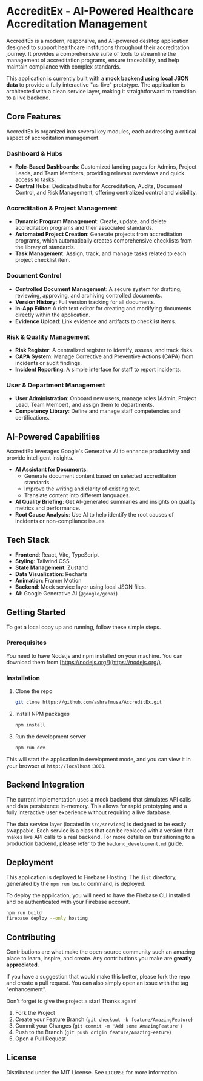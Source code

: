 # AccreditEx - AI-Powered Healthcare Accreditation Management

AccreditEx is a modern, responsive, and AI-powered desktop application designed to support healthcare institutions throughout their accreditation journey. It provides a comprehensive suite of tools to streamline the management of accreditation programs, ensure traceability, and help maintain compliance with complex standards.

This application is currently built with a **mock backend using local JSON data** to provide a fully interactive "as-live" prototype. The application is architected with a clean service layer, making it straightforward to transition to a live backend.

## Core Features

AccreditEx is organized into several key modules, each addressing a critical aspect of accreditation management.

### Dashboard & Hubs
-   **Role-Based Dashboards**: Customized landing pages for Admins, Project Leads, and Team Members, providing relevant overviews and quick access to tasks.
-   **Central Hubs**: Dedicated hubs for Accreditation, Audits, Document Control, and Risk Management, offering centralized control and visibility.

### Accreditation & Project Management
-   **Dynamic Program Management**: Create, update, and delete accreditation programs and their associated standards.
-   **Automated Project Creation**: Generate projects from accreditation programs, which automatically creates comprehensive checklists from the library of standards.
-   **Task Management**: Assign, track, and manage tasks related to each project checklist item.

### Document Control
-   **Controlled Document Management**: A secure system for drafting, reviewing, approving, and archiving controlled documents.
-   **Version History**: Full version tracking for all documents.
-   **In-App Editor**: A rich text editor for creating and modifying documents directly within the application.
-   **Evidence Upload**: Link evidence and artifacts to checklist items.

### Risk & Quality Management
-   **Risk Register**: A centralized register to identify, assess, and track risks.
-   **CAPA System**: Manage Corrective and Preventive Actions (CAPA) from incidents or audit findings.
-   **Incident Reporting**: A simple interface for staff to report incidents.

### User & Department Management
-   **User Administration**: Onboard new users, manage roles (Admin, Project Lead, Team Member), and assign them to departments.
-   **Competency Library**: Define and manage staff competencies and certifications.

## AI-Powered Capabilities

AccreditEx leverages Google's Generative AI to enhance productivity and provide intelligent insights.
-   **AI Assistant for Documents**:
    -   Generate document content based on selected accreditation standards.
    -   Improve the writing and clarity of existing text.
    -   Translate content into different languages.
-   **AI Quality Briefing**: Get AI-generated summaries and insights on quality metrics and performance.
-   **Root Cause Analysis**: Use AI to help identify the root causes of incidents or non-compliance issues.

## Tech Stack

-   **Frontend**: React, Vite, TypeScript
-   **Styling**: Tailwind CSS
-   **State Management**: Zustand
-   **Data Visualization**: Recharts
-   **Animation**: Framer Motion
-   **Backend**: Mock service layer using local JSON files.
-   **AI**: Google Generative AI (`@google/genai`)

## Getting Started

To get a local copy up and running, follow these simple steps.

### Prerequisites

You need to have Node.js and npm installed on your machine. You can download them from [https://nodejs.org/](https://nodejs.org/).

### Installation

1.  Clone the repo
    ```sh
    git clone https://github.com/ashrafmusa/AccreditEx.git
    ```
2.  Install NPM packages
    ```sh
    npm install
    ```
3.  Run the development server
    ```sh
    npm run dev
    ```
This will start the application in development mode, and you can view it in your browser at `http://localhost:3000`.

## Backend Integration

The current implementation uses a mock backend that simulates API calls and data persistence in-memory. This allows for rapid prototyping and a fully interactive user experience without requiring a live database.

The data service layer (located in `src/services`) is designed to be easily swappable. Each service is a class that can be replaced with a version that makes live API calls to a real backend. For more details on transitioning to a production backend, please refer to the `backend_development.md` guide.

## Deployment

This application is deployed to Firebase Hosting. The `dist` directory, generated by the `npm run build` command, is deployed.

To deploy the application, you will need to have the Firebase CLI installed and be authenticated with your Firebase account.

```sh
npm run build
firebase deploy --only hosting
```

## Contributing

Contributions are what make the open-source community such an amazing place to learn, inspire, and create. Any contributions you make are **greatly appreciated**.

If you have a suggestion that would make this better, please fork the repo and create a pull request. You can also simply open an issue with the tag "enhancement".

Don't forget to give the project a star! Thanks again!

1.  Fork the Project
2.  Create your Feature Branch (`git checkout -b feature/AmazingFeature`)
3.  Commit your Changes (`git commit -m 'Add some AmazingFeature'`)
4.  Push to the Branch (`git push origin feature/AmazingFeature`)
5.  Open a Pull Request

## License

Distributed under the MIT License. See `LICENSE` for more information.
